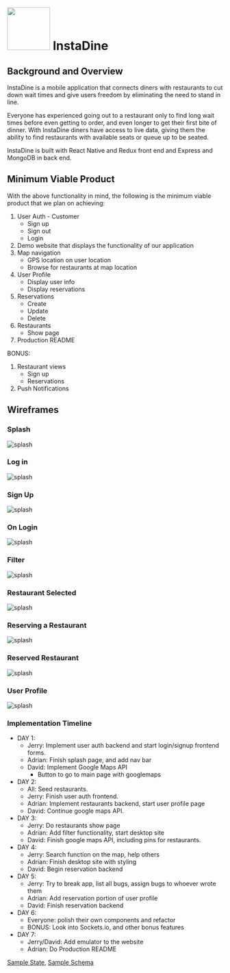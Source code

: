 # <img src="https://github.com/odangitsdjang/InstaDine/blob/master/assets/images/logo_black.png" width="100px"> InstaDine

## Background and Overview

InstaDine is a mobile application that connects diners with restaurants to cut down wait times and give users freedom by eliminating the need to stand in line. 

Everyone has experienced going out to a restaurant only to find long wait times before even getting to order, and even longer to get their first bite of dinner. With InstaDine diners have access to live data, giving them the ability to find restaurants with available seats or queue up to be seated.

InstaDine is built with React Native and Redux front end and Express and MongoDB in back end. 

## Minimum Viable Product
With the above functionality in mind, the following is the minimum viable product that we plan on achieving:

1. User Auth - Customer
   * Sign up
   * Sign out
   * Login
2. Demo website that displays the functionality of our application
3. Map navigation
   * GPS location on user location
   * Browse for restaurants at map location
4. User Profile
   * Display user info
   * Display reservations
5. Reservations
   * Create
   * Update
   * Delete
6. Restaurants
   * Show page
7. Production README

BONUS: 
1. Restaurant views
   * Sign up
   * Reservations
2. Push Notifications


## Wireframes

### Splash
![splash](https://github.com/odangitsdjang/Instadine/blob/master/docs/splash.png)

### Log in 
![splash](https://github.com/odangitsdjang/Instadine/blob/master/docs/login.png)

### Sign Up
![splash](https://github.com/odangitsdjang/Instadine/blob/master/docs/signup.png)

### On Login
![splash](https://github.com/odangitsdjang/Instadine/blob/master/docs/onlogin.png)


### Filter
![splash](https://github.com/odangitsdjang/Instadine/blob/master/docs/filter.png)

### Restaurant Selected
![splash](https://github.com/odangitsdjang/Instadine/blob/master/docs/restaurant-pin.png)

### Reserving a Restaurant
![splash](https://github.com/odangitsdjang/Instadine/blob/master/docs/restaurant-reserve.png)

### Reserved Restaurant
![splash](https://github.com/odangitsdjang/Instadine/blob/master/docs/restaurant-reserved.png)

### User Profile
![splash](https://github.com/odangitsdjang/Instadine/blob/master/docs/user-show.png)

### Implementation Timeline 
- DAY 1:
  - Jerry: Implement user auth backend and start login/signup frontend forms.
  - Adrian: Finish splash page, and add nav bar
  - David: Implement Google Maps API  
    - Button to go to main page with googlemaps
- DAY 2: 
  - All: Seed restaurants.
  - Jerry: Finish user auth frontend.
  - Adrian: Implement restaurants backend, start user profile page
  - David: Continue google maps API.
- DAY 3:
  - Jerry: Do restaurants show page
  - Adrian: Add filter functionality, start desktop site 
  - David: Finish google maps API, including pins for restaurants.
- DAY 4:
  - Jerry:   Search function on the map, help others 
  - Adrian: Finish desktop site with styling
  - David: Begin reservation backend
- DAY 5: 
  - Jerry: Try to break app, list all bugs, assign bugs to whoever wrote them
  - Adrian: Add reservation portion of user profile
  - David:  Finish reservation backend
- DAY 6: 
  - Everyone: polish their own components and refactor
  - BONUS: Look into Sockets.io, and other bonus features
- DAY 7:
  - Jerry/David: Add emulator to the website
  - Adrian: Do Production README


[Sample State,](https://github.com/odangitsdjang/Instadine/blob/master/docs/sample_state.md)
[Sample Schema](https://github.com/odangitsdjang/Instadine/blob/master/docs/sample_schema.md)
